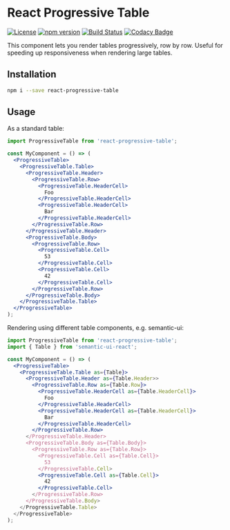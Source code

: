 # React Progressive Table

[![License](https://img.shields.io/badge/License-Apache%202.0-blue.svg)](https://opensource.org/licenses/Apache-2.0)
[![npm version](https://badge.fury.io/js/react-progressive-table.svg)](https://badge.fury.io/js/react-progressive-table)
[![Build Status](https://travis-ci.org/pikselpalette/react-progressive-table.svg?branch=master)](https://travis-ci.org/pikselpalette/react-progressive-table)
[![Codacy Badge](https://api.codacy.com/project/badge/Grade/782fe5ad443746038fcb68a299dd4916)](https://www.codacy.com/app/samboylett/react-progressive-table?utm_source=github.com&amp;utm_medium=referral&amp;utm_content=pikselpalette/react-progressive-table&amp;utm_campaign=Badge_Grade)

This component lets you render tables progressively, row by row. Useful for speeding up responsiveness when rendering large tables.

## Installation

```sh
npm i --save react-progressive-table
```

## Usage

As a standard table:

```jsx
import ProgressiveTable from 'react-progressive-table';

const MyComponent = () => (
  <ProgressiveTable>
    <ProgressiveTable.Table>
      <ProgressiveTable.Header>
        <ProgressiveTable.Row>
          <ProgressiveTable.HeaderCell>
            Foo
          </ProgressiveTable.HeaderCell>
          <ProgressiveTable.HeaderCell>
            Bar
          </ProgressiveTable.HeaderCell>
        </ProgressiveTable.Row>
      </ProgressiveTable.Header>
      <ProgressiveTable.Body>
        <ProgressiveTable.Row>
          <ProgressiveTable.Cell>
            53
          </ProgressiveTable.Cell>
          <ProgressiveTable.Cell>
            42
          </ProgressiveTable.Cell>
        </ProgressiveTable.Row>
      </ProgressiveTable.Body>
    </ProgressiveTable.Table>
  </ProgressiveTable>
);
```

Rendering using different table components, e.g. semantic-ui:

```jsx
import ProgressiveTable from 'react-progressive-table';
import { Table } from 'semantic-ui-react';

const MyComponent = () => (
  <ProgressiveTable>
    <ProgressiveTable.Table as={Table}>
      <ProgressiveTable.Header as={Table.Header>>
        <ProgressiveTable.Row as={Table.Row}>
          <ProgressiveTable.HeaderCell as={Table.HeaderCell}>
            Foo
          </ProgressiveTable.HeaderCell>
          <ProgressiveTable.HeaderCell as={Table.HeaderCell}>
            Bar
          </ProgressiveTable.HeaderCell>
        </ProgressiveTable.Row>
      </ProgressiveTable.Header>
      <ProgressiveTable.Body as={Table.Body}>
        <ProgressiveTable.Row as={Table.Row}>
          <ProgressiveTable.Cell as={Table.Cell}>
            53
          </ProgressiveTable.Cell>
          <ProgressiveTable.Cell as={Table.Cell}>
            42
          </ProgressiveTable.Cell>
        </ProgressiveTable.Row>
      </ProgressiveTable.Body>
    </ProgressiveTable.Table>
  </ProgressiveTable>
);
```
